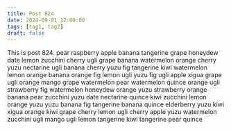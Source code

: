 ```yaml
---
title: Post 824
date: 2024-09-01 12:00:00
tags: [tag1, tag2]
draft: false
---
```

This is post 824.
pear
raspberry
apple
banana
tangerine
grape
honeydew
date
lemon
zucchini
cherry
ugli
grape
banana
watermelon
orange
cherry
yuzu
nectarine
ugli
banana
cherry
yuzu
fig
tangerine
kiwi
watermelon
lemon
orange
banana
orange
fig
lemon
ugli
yuzu
fig
ugli
apple
xigua
grape
ugli
orange
mango
grape
watermelon
pear
watermelon
quince
orange
ugli
strawberry
fig
watermelon
honeydew
orange
yuzu
strawberry
orange
banana
pear
zucchini
yuzu
date
nectarine
quince
kiwi
zucchini
lemon
orange
yuzu
yuzu
banana
fig
tangerine
banana
quince
elderberry
yuzu
kiwi
xigua
orange
kiwi
grape
cherry
lemon
ugli
cherry
apple
yuzu
watermelon
zucchini
ugli
mango
ugli
lemon
tangerine
kiwi
tangerine
pear
quince

